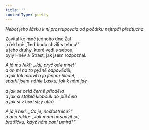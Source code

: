 ```yaml
---
title: ''
contentType: poetry
---
```


<section>

_Neboť jeho lásku k ní prostupovala od počátku nejtrpčí předtucha_

</section>

<section>

Zavítal ke mně jednoho dne Žal  
a řekl mi: „Teď budu chvíli s tebou!“  
a jeho druhy, které vedl s sebou,  
byly Hněv a Strast, jak jsem rozpoznal.

_A já mu řekl: „Jdi, pryč ode mne!“  
a on mi na to pyšně odpověděl,  
a jak tak mluvil a já jenom hleděl,  
spatřil jsem náhle Lásku, jak k nám jde_

</section>

<section>

_a jak se celá černě přioděla  
a jak si stáhla klobouk do půl čela  
a jak si v hoři slzy utírá._

</section>

<section>

_A já jí řekl: „Co je, nešťastnice?“  
a ona řekla: „Jak mám nesoužit se,  
bratříčku, když nám paní umírá?“_

</section>
